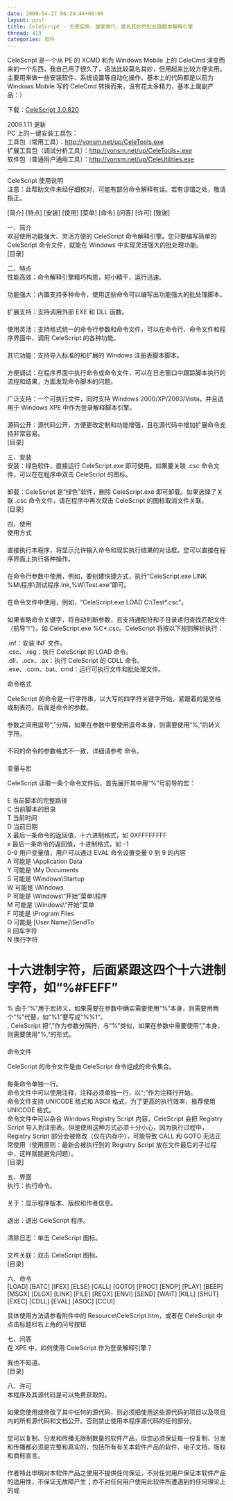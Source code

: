 ```yaml
---
date: 2008-04-27 06:24:44+00:00
layout: post
title: CeleScript - 方便实用、居家旅行、莫名其妙的批处理脚本解释引擎
thread: 413
categories: 软件
---
```


CeleScript 是一个从 PE 的 XCMD 和为 Windows Mobile 上的 CeleCmd 演变而来的一个东西，我自己用了很久了，语法比较莫名其妙，但用起来比较方便实用。主要用来做一些安装软件、系统设置等自动化操作。基本上的代码都是以前为 Windows Mobile 写的 CeleCmd 转换而来，没有花太多精力，基本上属副产品：）  
  
<!-- more -->  
  
下载：[CeleScript 3.0.820](/assets/CeleScript.3.0.820.zip)   
  
2009.1.11 更新  
PC 上的一键安装工具包：  
工具包（常用工具）：http://yonsm.net/up/CeleTools.exe   
扩展工具包（调试分析工具）：http://yonsm.net/up/CeleTools+.exe  
软件包（普通用户通用工具）：http://yonsm.net/up/CeleUtilities.exe   
  
  


* * *

  
  
CeleScript 使用说明  
注意：此帮助文件未经仔细校对，可能有部分命令解释有误。若有谬错之处，敬请指正。  
  
[简介] [特点] [安装] [使用] [菜单] [命令] [问答] [许可] [致谢]  
  
一、简介  
欢迎使用功能强大、灵活方便的 CeleScript 命令解释引擎。您只要编写简单的 CeleScript 命令文件，就能在 Windows 中实现灵活强大的批处理功能。  
[目录]  
  
二、特点  
性能高效：命令解释引擎精巧构思，短小精干，运行迅速。  
　   
功能强大：内置支持多种命令，使用这些命令可以编写出功能强大的批处理脚本。  
　   
扩展支持：支持调用外部 EXE 和 DLL 函数。  
　   
使用灵活：支持格式统一的命令行参数和命令文件，可以在命令行、命令文件和程序界面中，调用 CeleScript 的各种功能。  
　   
其它功能：支持导入标准的和扩展的 Windows 注册表脚本脚本。  
　   
方便调试：在程序界面中执行命令或命令文件，可以在日志窗口中跟踪脚本执行的流程和结果，方面发现命令脚本的问题。  
　   
广泛支持：一个可执行文件，同时支持 Windows 2000/XP/2003/Vista，并且适用于 Windows XPE 中作为登录解释脚本引擎。  
　   
源码公开：源代码公开，方便更改定制和功能增强，且在源代码中增加扩展命令支持非常容易。   
[目录]  
  
三、安装  
安装：绿色软件，直接运行 CeleScript.exe 即可使用。如果要关联 .csc 命令文件，可以在在程序中双击 CeleScript 的图标。  
　   
卸载：CeleScript 是“绿色”软件，删除 CeleScript.exe 即可卸载。如果选择了关联 .csc 命令文件，请在程序中再次双击 CeleScript 的图标取消文件关联。   
[目录]  
  
四、使用  
使用方式  
　  
直接执行本程序，将显示允许输入命令和现实执行结果的对话框，您可以直接在程序界面上执行各种操作。  
　   
在命令行参数中使用，例如，要创建快捷方式，执行“CeleScript.exe LINK %M\程序\测试程序.lnk,%W\Test.exe”即可。  
　   
在命令文件中使用，例如，“CeleScript.exe LOAD C:\Test\*.csc”。  
　   
如果省略命令关键字，将自动判断参数，且支持通配符和子目录递归查找匹配文件（前导“!”）。如 CeleScript.exe %C\*.csc。CeleScript 将按以下规则解析执行：  
  
  
.inf：安装 INF 文件。   
.csc、.reg：执行 CeleScript 的 LOAD 命令。   
.dll、.ocx、.ax：执行 CeleScript 的 CDLL 命令。   
.exe、.com、bat、cmd：运行可执行文件和批处理文件。   
  
  
命令格式  
  
  
CeleScript 的命令是一行字符串，以大写的四字符关键字开始，紧跟着的是空格或制表符，后面是命令的参数。  
　   
参数之间用逗号“,”分隔，如果在参数中要使用逗号本身，则需要使用“%,”的转义字符。  
　   
不同的命令的参数格式不一致，详细请参考 命令。  
　   
变量与宏  
  
CeleScript 读取一条个命令文件后，首先展开其中用“%”号前导的宏：  
　  
E    当前脚本的完整路径   
C    当前脚本的目录   
T    当前时间   
D    当前日期   
X    最后一条命令的返回值，十六进制格式，如 0XFFFFFFFF   
x    最后一条命令的返回值，十进制格式，如 -1   
0-9  用户变量值，用户可以通过 EVAL 命令设置变量 0 到 9 的内容   
A    可能是 \Application Data   
Y    可能是 \My Documents   
S    可能是 \Windows\Startup   
W    可能是 \Windows   
P    可能是 \Windows\“开始”菜单\程序   
M    可能是 \Windows\“开始”菜单   
F    可能是 \Program Files   
O    可能是 [User Name]\SendTo   
R    回车字符   
N    换行字符   
#    十六进制字符，后面紧跟这四个十六进制字符，如“%#FEFF”   
%    由于“%”用于宏转义，如果需要在参数中确实需要使用“%”本身，则需要用两个“%”代替，如“%1”要写成“%%1”。   
,    CeleScript 把“,”作为参数分隔符，与“%”类似，如果在参数中需要使用“,”本身，则需要使用“%,”的形式。  
　   
命令文件  
  
CeleScript 的命令文件是由 CeleScript 命令组成的命令集合。  
　  
每条命令单独一行。   
命令文件中可以使用注释，注释必须单独一行，以“;”作为注释行开始。   
命令文件支持 UNICODE 格式和 ASCII 格式，为了更高的执行效率，推荐使用 UNICODE 格式。   
命令文件中可以杂合 Windows Registry Script 内容，CeleScript 会把 Registry Script 导入到注册表。但是使用这种方式必须十分小心，因为执行过程中，Registry Script 部分会被修改（仅在内存中），可能导致 CALL 和 GOTO 无法正常使用（使用原则：最新会被执行到的 Registry Script 放在文件最后的子过程中，这样就能避免问题）。   
[目录]  
  
五、界面  
执行：执行命令。  
　   
关于：显示程序版本、版权和作者信息。  
　   
退出：退出 CeleScript 程序。  
　   
清除日志：单击 CeleScript 图标。  
　   
文件关联：双击 CeleScript 图标。   
[目录]  
  
六、命令  
[LOAD] [BATC] [IFEX] [ELSE] [CALL] [GOTO] [PROC] [ENDP] [PLAY] [BEEP] [MSGX] [DLGX] [LINK] [FILE] [REGX] [ENVI] [SEND] [WAIT] [KILL] [SHUT] [EXEC] [CDLL] [EVAL] [ASOC] [CCUI]  
  
具体使用方法请参看附件中的 Resource\CeleScript.htm，或者在 CeleScript 中点击标题栏右上角的问号按钮  
  
七、问答  
在 XPE 中，如何使用 CeleScript 作为登录解释引擎？  
  
我也不知道。   
[目录]  
  
八、许可  
本程序及其源代码是可以免费获取的。  
　   
如果您使用或修改了其中任何的源代码，则必须把使用这些源代码的项目以及项目内的所有源代码和文档公开。否则禁止使用本程序源代码的任何部分。  
　   
您可以复制、分发和传播无限制数量的软件产品，但您必须保证每一份复制、分发和传播都必须是完整和真实的，包括所有有关本软件产品的软件、电子文档，版权和商标宣言。  
　   
作者特此申明对本软件产品之使用不提供任何保证，不对任何用户保证本软件产品的适用性，不保证无故障产生；亦不对任何用户使用此软件所遭遇到的任何理论上的或
